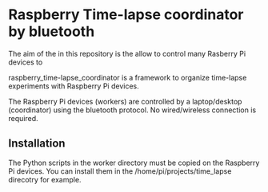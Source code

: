 # Raspberry Time-lapse coordinator by bluetooth

The aim of the in this repository is the allow to control many Rasberry Pi devices to 

raspberry_time-lapse_coordinator is a framework to organize time-lapse experiments with Raspberry Pi devices.

The Raspberry Pi devices (workers) are controlled by a laptop/desktop (coordinator) using the bluetooth protocol.
No wired/wireless connection is required.

## Installation

The Python scripts in the worker directory must be copied on the Raspberry Pi devices.
You can install them in the /home/pi/projects/time_lapse direcotry for example.